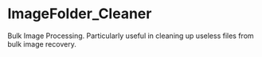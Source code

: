 # ImageFolder_Cleaner
Bulk Image Processing. Particularly useful in cleaning up useless files from bulk image recovery.
